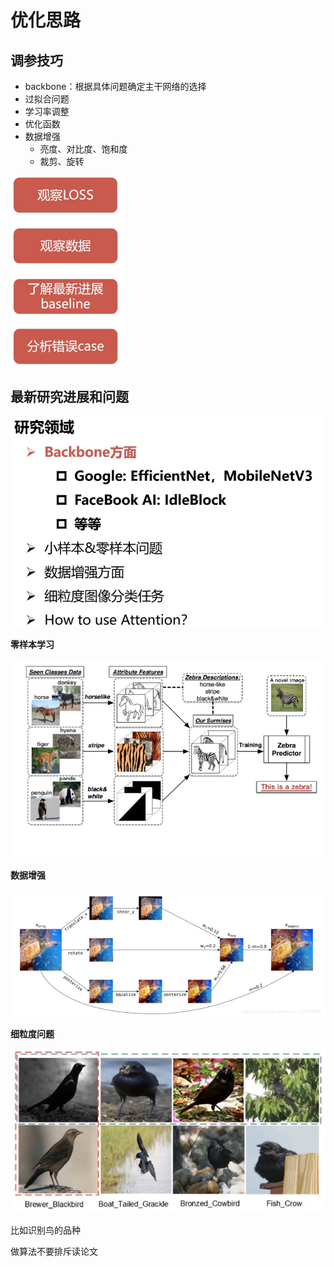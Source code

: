 # 优化思路

## 调参技巧

- backbone：根据具体问题确定主干网络的选择
- 过拟合问题
- 学习率调整
- 优化函数
- 数据增强
  - 亮度、对比度、饱和度
  - 裁剪、旋转

<img src="../images/image-20210814232510690.png" alt="image-20210814232510690" style="zoom:50%;" />

## 最新研究进展和问题

![image-20210814234344789](../images/image-20210814234344789.png)



**零样本学习**

![image-20210814234446393](../images/image-20210814234446393.png)

**数据增强**

![image-20210814234516719](../images/image-20210814234516719.png)

**细粒度问题**

![image-20210814234540663](../images/image-20210814234540663.png)

比如识别鸟的品种



做算法不要排斥读论文

